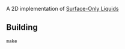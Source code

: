 A 2D implementation of [Surface-Only Liquids](http://www.cs.columbia.edu/cg/surfaceliquids/)
## Building
`make`
